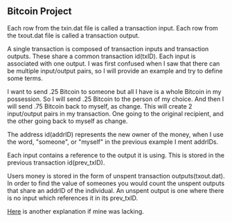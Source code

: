 Bitcoin Project
---

Each row from the txin.dat file is called a transaction input. Each row from the txout.dat file is called a transaction output.  
  
A single transaction is composed of transaction inputs and transaction outputs. These share a common transaction id(txID). Each input is associated with one output. I was first confused when I saw that there can be multiple input/output pairs, so I will provide an example and try to define some terms.  
  
I want to send .25 Bitcoin to someone but all I have is a whole Bitcoin in my possession. So I will send .25 Bitcoin to the person of my choice. And then I will send .75 Bitcoin back to myself, as change. This will create 2 input/output pairs in my transaction. One going to the original recipient, and the other going back to myself as change.  
  
The address id(addrID) represents the new owner of the money, when I use the word, "someone", or "myself" in the previous example I ment addrIDs.  
  
Each input contains a reference to the output it is using. This is stored in the previous transaction id(prev_txID). 
  
Users money is stored in the form of unspent transaction outputs(txout.dat). In order to find the value of someones you would count the unspent outputs that share an addrID of the individual. An unspent output is one where there is no input which references it in its prev_txID.   
  
[Here](https://en.bitcoin.it/wiki/Transaction#Input) is another explanation if mine was lacking.
